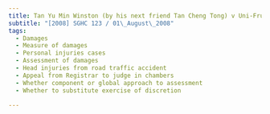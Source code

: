 ```yaml
---
title: Tan Yu Min Winston (by his next friend Tan Cheng Tong) v Uni-Fruitveg Pte Ltd
subtitle: "[2008] SGHC 123 / 01\_August\_2008"
tags:
  - Damages
  - Measure of damages
  - Personal injuries cases
  - Assessment of damages
  - Head injuries from road traffic accident
  - Appeal from Registrar to judge in chambers
  - Whether component or global approach to assessment
  - Whether to substitute exercise of discretion

---
```


